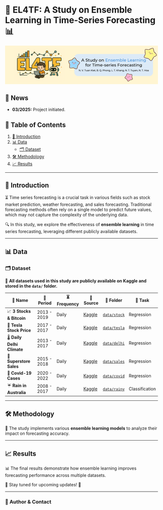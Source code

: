 # 🌟 EL4TF: A Study on Ensemble Learning in Time-Series Forecasting 📊

<div align="center">

![image](assets/banner.png)

</div>

## 🚀 News

- **03/2025:** Project initiated.

## 📖 Table of Contents

1. [📌 Introduction](#introduction)
2. [📊 Data](#data)
   - [🗂 Dataset](#dataset)
3. [🛠 Methodology](#methodology)
4. [📈 Results](#results)

---

## 📌 Introduction

⏳ Time series forecasting is a crucial task in various fields such as stock market prediction, weather forecasting, and sales forecasting. Traditional forecasting methods often rely on a single model to predict future values, which may not capture the complexity of the underlying data.

🔍 In this study, we explore the effectiveness of **ensemble learning** in time series forecasting, leveraging different publicly available datasets.

---

## 📊 Data

### 🗂 Dataset

📁 **All datasets used in this study are publicly available on Kaggle and stored in the `data/` folder.**

<div align="center">

| 📌 **Name**               | 📆 **Period** | ⏳ **Frequency** | 🔗 **Source**                                                                                     | 📂 **Folder**              | 🎯 **Task**    |
| ------------------------- | ------------- | ---------------- | ------------------------------------------------------------------------------------------------- | -------------------------- | -------------- |
| 📈 **3 Stocks & Bitcoin** | 2013 - 2019   | Daily            | [Kaggle](https://www.kaggle.com/datasets/hershyandrew/amzn-dpz-btc-ntfx-adjusted-may-2013may2019) | [`data/stock`](data/stock) | Regression     |
| 🚗 **Tesla Stock Price**  | 2017 - 2017   | Daily            | [Kaggle](https://www.kaggle.com/datasets/rpaguirre/tesla-stock-price)                             | [`data/tesla`](data/tesla) | Regression     |
| 🌡 **Daily Delhi Climate** | 2013 - 2017   | Daily            | [Kaggle](https://www.kaggle.com/datasets/sumanthvrao/daily-climate-time-series-data)              | [`data/delhi`](data/delhi) | Regression     |
| 🏬 **Superstore Sales**   | 2015 - 2018   | Daily            | [Kaggle](https://www.kaggle.com/datasets/rohitsahoo/sales-forecasting)                            | [`data/sales`](data/sales) | Regression     |
| 🦠 **Covid-19 Cases**     | 2020 - 2022   | Daily            | [Kaggle](https://www.kaggle.com/datasets/anandhuh/covid19-confirmed-cases-kerala)                 | [`data/covid`](data/covid) | Regression     |
| ☔ **Rain in Australia**  | 2008 - 2017   | Daily            | [Kaggle](https://www.kaggle.com/datasets/jsphyg/weather-dataset-rattle-package)                   | [`data/rainy`](data/rainy) | Classification |

</div>

---

## 🛠 Methodology

🔬 The study implements various **ensemble learning models** to analyze their impact on forecasting accuracy.

---

## 📈 Results

📊 The final results demonstrate how ensemble learning improves forecasting performance across multiple datasets.

📌 Stay tuned for upcoming updates! 🚀

---

### 📝 **Author & Contact**
